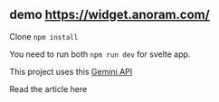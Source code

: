 ## demo https://widget.anoram.com/

Clone ``npm install`` 

You need to run both ``npm run dev`` for svelte app.


This project uses this [Gemini API](https://api.gemini.com/v1/pricefeed) 

Read the article here